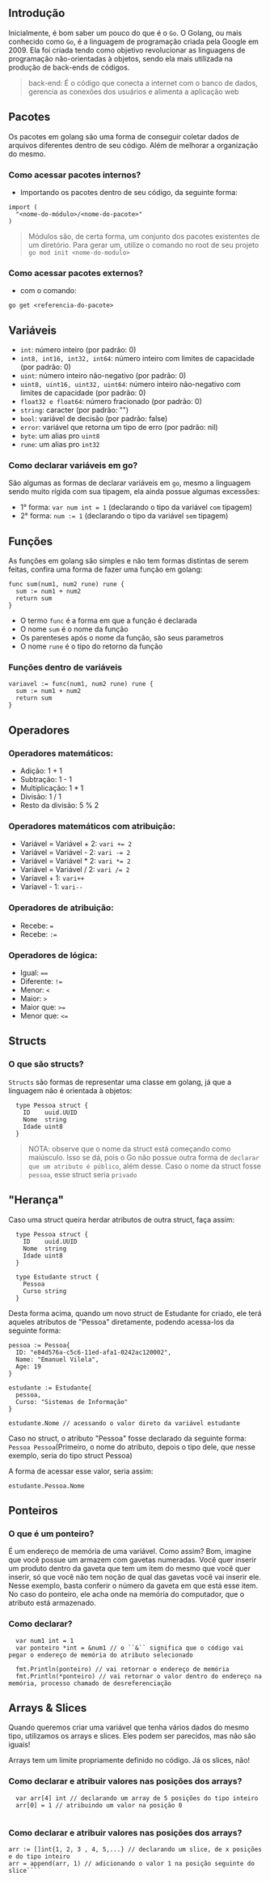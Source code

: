 ## Introdução

Inicialmente, é bom saber um pouco do que é o ``Go``. O Golang, ou mais conhecido como ``Go``, é a linguagem de programação criada pela Google em 2009. Ela foi criada tendo como objetivo revolucionar as linguagens de programação não-orientadas à objetos, sendo ela mais utilizada na produção de back-ends de códigos.
> back-end: É o código que conecta a internet com o banco de dados, gerencia as conexões dos usuários e alimenta a aplicação web


## Pacotes

Os pacotes em golang são uma forma de conseguir coletar dados de arquivos diferentes dentro de seu código. Além de melhorar a organização do mesmo.

### Como acessar pacotes internos? 
  - Importando os pacotes dentro de seu código, da seguinte forma: 
  ```
  import (
    "<nome-do-módulo>/<nome-do-pacote>"
  )
  ```
    
  >Módulos são, de certa forma, um conjunto dos pacotes existentes de um diretório. Para gerar um, utilize o comando no root de seu projeto ``go mod init <nome-do-modulo>``
  
### Como acessar pacotes externos? 
 - com o comando:
  ```
  go get <referencia-do-pacote>
  ```


## Variáveis 
   * ``int``: número inteiro (por padrão: 0)
   * ``int8, int16, int32, int64``: número inteiro com limites de capacidade (por padrão: 0)
   * ``uint``: número inteiro não-negativo (por padrão: 0)
   * ``uint8, uint16, uint32, uint64``: número inteiro não-negativo com limites de capacidade (por padrão: 0)
   * ``float32 e float64``: número fracionado (por padrão: 0)
   * ``string``: caracter (por padrão: "")
   * ``bool``: variável de decisão (por padrão: false)
   * ``error``: variável que retorna um tipo de erro (por padrão: nil)
   * ``byte``: um alias pro ``uint8``
   * ``rune``: um alias pro ``int32``

### Como declarar variáveis em go?

São algumas as formas de declarar variáveis em ``go``, mesmo a linguagem sendo muito rígida com sua tipagem, ela ainda possue algumas excessôes:

- 1° forma: ``var num int = 1`` (declarando o tipo da variável ``com`` tipagem)
- 2° forma: ``num := 1`` (declarando o tipo da variável ``sem``  tipagem)

## Funções

As funções em golang são simples e não tem formas distintas de serem feitas, confira uma forma de fazer uma função em golang:

```
func sum(num1, num2 rune) rune {
  sum := num1 + num2
  return sum
}
```

* O termo ``func`` é a forma em que a função é declarada
* O nome ``sum`` é o nome da função
* Os parenteses após o nome da função, são seus parametros
* O nome ``rune`` é o tipo do retorno da função
  
### Funções dentro de variáveis
```
variavel := func(num1, num2 rune) rune {
  sum := num1 + num2
  return sum
}
```
## Operadores
  
### Operadores matemáticos: 
  * Adição: 1 + 1
  * Subtração: 1 - 1  
  * Multiplicação: 1 * 1  
  * Divisão: 1 / 1  
  * Resto da divisão: 5 % 2
  
### Operadores matemáticos com atribuição:
  * Variável = Variável + 2: ``vari += 2``
  * Variável = Variável - 2: ``vari -= 2``
  * Variável = Variável * 2: ``vari *= 2``
  * Variável = Variável / 2: ``vari /= 2``
  * Varíavel + 1: ``vari++``
  * Varíavel - 1: ``vari--``

### Operadores de atribuição:
  * Recebe: ``=``
  * Recebe: ``:=``
  
### Operadores de lógica:
  * Igual: ``==``
  * Diferente: ``!=``
  * Menor: ``<``
  * Maior: ``>``
  * Maior que: ``>=``
  * Menor que: ``<=``

## Structs
  ### O que são structs?
  ``Structs`` são formas de representar uma classe em golang, já que a linguagem não é orientada à objetos:
  ```
    type Pessoa struct {
      ID    uuid.UUID
      Nome  string
      Idade uint8
    }
  ```
  > NOTA: observe que o nome da struct está começando como maiúsculo. Isso se dá, pois o Go não possue outra forma de ``declarar que um atributo é público``, além desse. Caso o nome da struct fosse ``pessoa``, esse struct seria ``privado``
  
## "Herança"

Caso uma struct queira herdar atributos de outra struct, faça assim:
```
  type Pessoa struct {
    ID    uuid.UUID
    Nome  string
    Idade uint8
  }
  
  type Estudante struct {
    Pessoa
    Curso string
  }
```
  
Desta forma acima, quando um novo struct de Estudante for criado, ele terá aqueles atributos de "Pessoa" diretamente, podendo acessa-los da seguinte forma:
```
pessoa := Pessoa{
  ID: "e84d576a-c5c6-11ed-afa1-0242ac120002",
  Name: "Emanuel Vilela",
  Age: 19
}
  
estudante := Estudante{
  pessoa,
  Curso: "Sistemas de Informação"
}
  
estudante.Nome // acessando o valor direto da variável estudante
```
  
Caso no struct, o atributo "Pessoa" fosse declarado da seguinte forma: ``Pessoa Pessoa``(Primeiro, o nome do atributo, depois o tipo dele, que nesse exemplo, seria do tipo struct Pessoa)
  
A forma de acessar esse valor, seria assim:
```
estudante.Pessoa.Nome
```
  
## Ponteiros
### O que é um ponteiro?
  
É um endereço de memória de uma variável. Como assim? Bom, imagine que você possue um armazem com gavetas numeradas. Você quer inserir um produto dentro da gaveta que tem um item do mesmo que você quer inserir, só que você não tem noção de qual das gavetas você vai inserir ele. Nesse exemplo, basta conferir o número da gaveta em que está esse item. No caso do ponteiro, ele acha onde na memória do computador, que o atributo está armazenado.
  
### Como declarar?
  
```
  var num1 int = 1
  var ponteiro *int = &num1 // o ``&`` significa que o código vai pegar o endereço de memória do atributo selecionado
  
  fmt.Println(ponteiro) // vai retornar o endereço de memória
  fmt.Println(*ponteiro) // vai retornar o valor dentro do endereço na memória, processo chamado de desreferenciação
```
  
## Arrays & Slices
Quando queremos criar uma variável que tenha vários dados do mesmo tipo, utilizamos os arrays e slices. Eles podem ser parecidos, mas não são iguais!
  
Arrays tem um limite propriamente definido no código. Já os slices, não!
  
### Como declarar e atribuir valores nas posições dos arrays?
```
  var arr[4] int // declarando um array de 5 posições do tipo inteiro
  arr[0] = 1 // atribuindo um valor na posição 0
  
```
### Como declarar e atribuir valores nas posições dos arrays?
 
```
arr := []int{1, 2, 3 , 4, 5,...} // declarando um slice, de x posições e do tipo inteiro
arr = append(arr, 1) // adicionando o valor 1 na posição seguinte do slice````
